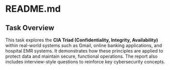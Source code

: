 # README.md

## Task Overview

This task explores the **CIA Triad (Confidentiality, Integrity, Availability)** within real-world systems such as Gmail, online banking applications, and hospital EMR systems. It demonstrates how these principles are applied to protect data and maintain secure, functional operations. The report also includes interview-style questions to reinforce key cybersecurity concepts.
